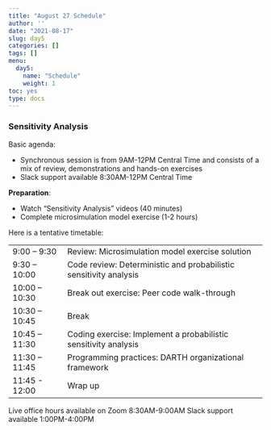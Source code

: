 ```yaml
---
title: "August 27 Schedule"
author: ''
date: "2021-08-17"
slug: day5
categories: []
tags: []
menu:
  day5:
    name: "Schedule"
    weight: 1
toc: yes
type: docs
---
```


### Sensitivity Analysis

Basic agenda:

- Synchronous session is from 9AM-12PM Central Time and consists of a mix of review, demonstrations and hands-on exercises
- Slack support available 8:30AM-12PM Central Time

**Preparation**:

- Watch “Sensitivity Analysis” videos (40 minutes)
- Complete microsimulation model exercise (1-2 hours)

Here is a tentative timetable:

|                            |            |
|--------------------------------------------|:------------------|
| 9:00 – 9:30  | Review: Microsimulation model exercise solution |
| 9:30 – 10:00 |  Code review: Deterministic and probabilistic sensitivity analysis | 
| 10:00 – 10:30 | Break out exercise: Peer code walk-through |
| 10:30 – 10:45 | Break |
| 10:45 – 11:30 | Coding exercise: Implement a probabilistic sensitivity analysis |
| 11:30 – 11:45 | Programming practices: DARTH organizational framework    |
| 11:45 - 12:00 | Wrap up |

Live office hours available on Zoom 8:30AM-9:00AM
Slack support available 1:00PM-4:00PM

